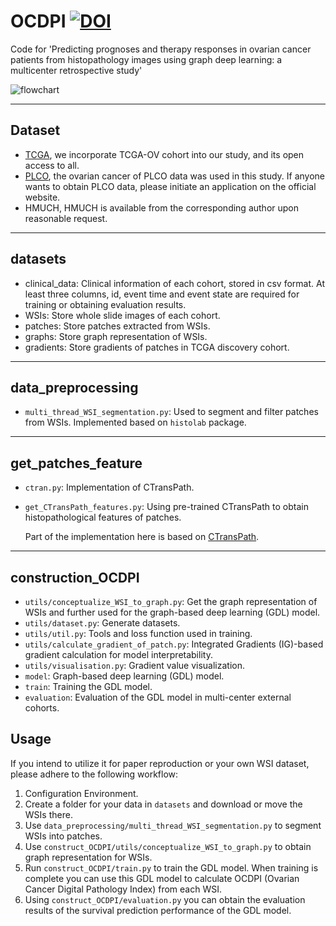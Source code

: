 # OCDPI [![DOI](https://zenodo.org/badge/691128305.svg)](https://zenodo.org/doi/10.5281/zenodo.10405066)
Code for 'Predicting prognoses and therapy responses in ovarian cancer patients from histopathology images using graph deep learning: a multicenter retrospective study'

![flowchart](https://github.com/ZhoulabCPH/OCDPI/assets/143063392/e77dadbd-3da3-4e9d-9564-536ba309101b)

****
## Dataset 
- [TCGA](https://portal.gdc.cancer.gov/projects/TCGA-OV), we incorporate TCGA-OV cohort into our study, and its open access to all.
- [PLCO](https://cdas.cancer.gov/plco/#:~:text=PLCO%20has%20the%20following%20five%20ClinicalTrials.gov%20registration%20numbers%3A,the%20PLCO%20trial%20are%20available%20on%20this%20website.), the ovarian cancer of PLCO data was used in this study. If anyone wants to obtain PLCO data, please initiate an application on the official website.
- HMUCH, HMUCH is available from the corresponding author upon reasonable request.
****
## datasets
- clinical_data: Clinical information of each cohort, stored in csv format. At least three columns, id, event time and event state are required for training or obtaining evaluation results.
- WSIs: Store whole slide images of each cohort.
- patches: Store patches extracted from WSIs.
- graphs: Store graph representation of WSIs.
- gradients: Store gradients of patches in TCGA discovery cohort.
****
## data_preprocessing
- <code>multi_thread_WSI_segmentation.py</code>: Used to segment and filter patches from WSIs. Implemented based on <code>histolab</code> package.
****
## get_patches_feature
- <code>ctran.py</code>: Implementation of CTransPath.
- <code>get_CTransPath_features.py</code>: Using pre-trained CTransPath to obtain histopathological features of patches.
  
  Part of the implementation here is based on [CTransPath](https://github.com/Xiyue-Wang/TransPath).
****
## construction_OCDPI
- <code>utils/conceptualize_WSI_to_graph.py</code>: Get the graph representation of WSIs and further used for the graph-based deep learning (GDL) model.
- <code>utils/dataset.py</code>: Generate datasets.
- <code>utils/util.py</code>: Tools and loss function used in training.
- <code>utils/calculate_gradient_of_patch.py</code>: Integrated Gradients (IG)-based gradient calculation for model interpretability.
- <code>utils/visualisation.py</code>: Gradient value visualization.
- <code>model</code>: Graph-based deep learning (GDL) model.
- <code>train</code>: Training the GDL model.
- <code>evaluation</code>: Evaluation of the GDL model in multi-center external cohorts.
## Usage
If you intend to utilize it for paper reproduction or your own WSI dataset, please adhere to the following workflow:
  1) Configuration Environment.
  2) Create a folder for your data in <code>datasets</code> and download or move the WSIs there.
  3) Use <code>data_preprocessing/multi_thread_WSI_segmentation.py</code> to segment WSIs into patches.
  4) Use <code>construct_OCDPI/utils/conceptualize_WSI_to_graph.py</code> to obtain graph representation for WSIs.
  5) Run <code>construct_OCDPI/train.py</code> to train the GDL model. When training is complete you can use this GDL model to calculate OCDPI (Ovarian Cancer Digital Pathology Index) from each WSI.
  6) Using <code>construct_OCDPI/evaluation.py</code> you can obtain the evaluation results of the survival prediction performance of the GDL model.

